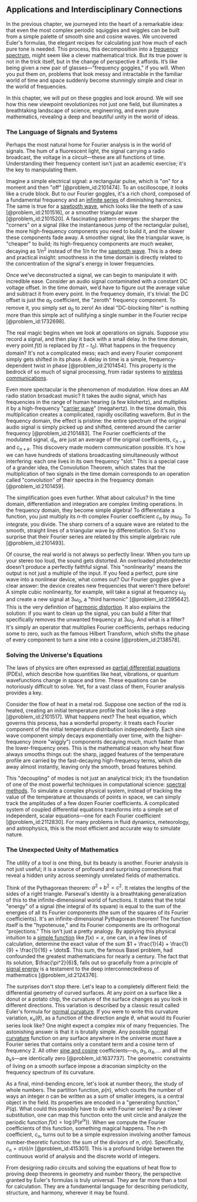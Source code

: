 ## Applications and Interdisciplinary Connections

In the previous chapter, we journeyed into the heart of a remarkable idea: that even the most complex periodic squiggles and wiggles can be built from a simple palette of smooth sine and cosine waves. We uncovered Euler's formulas, the elegant recipes for calculating just how much of each pure tone is needed. This process, this decomposition into a [frequency spectrum](@article_id:276330), might seem like a clever mathematical trick. But its true power is not in the trick itself, but in the change of perspective it affords. It’s like being given a new pair of glasses—"frequency goggles," if you will. When you put them on, problems that look messy and intractable in the familiar world of time and space suddenly become stunningly simple and clear in the world of frequencies.

In this chapter, we will put on these goggles and look around. We will see how this new viewpoint revolutionizes not just one field, but illuminates a breathtaking landscape of science, engineering, and even pure mathematics, revealing a deep and beautiful unity in the world of ideas.

### The Language of Signals and Systems

Perhaps the most natural home for Fourier analysis is in the world of signals. The hum of a fluorescent light, the signal carrying a radio broadcast, the voltage in a circuit—these are all functions of time. Understanding their frequency content isn't just an academic exercise; it's the key to manipulating them.

Imagine a simple electrical signal: a rectangular pulse, which is "on" for a moment and then "off" [@problem_id:2101474]. To an oscilloscope, it looks like a crude block. But to our Fourier goggles, it's a rich chord, composed of a fundamental frequency and an [infinite series](@article_id:142872) of diminishing harmonics. The same is true for a [sawtooth wave](@article_id:159262), which looks like the teeth of a saw [@problem_id:2101516], or a smoother triangular wave [@problem_id:2101520]. A fascinating pattern emerges: the sharper the "corners" on a signal (like the instantaneous jump of the rectangular pulse), the more high-frequency components you need to build it, and the slower these components fade away. A smoother signal, like the triangular wave, is "cheaper" to build; its high-frequency components are much weaker, decaying as $1/n^2$ instead of the $1/n$ for the [sawtooth wave](@article_id:159262). This is a deep and practical insight: smoothness in the time domain is directly related to the concentration of the signal's energy in lower frequencies.

Once we've deconstructed a signal, we can begin to manipulate it with incredible ease. Consider an audio signal contaminated with a constant DC voltage offset. In the time domain, we’d have to figure out the average value and subtract it from every point. In the frequency domain, it's trivial: the DC offset is just the $a_0$ coefficient, the "zeroth" frequency component. To remove it, you simply set $a_0$ to zero! An ideal "DC-blocking filter" is nothing more than this simple act of nullifying a single number in the Fourier recipe [@problem_id:1732698].

The real magic begins when we look at operations on signals. Suppose you record a signal, and then play it back with a small delay. In the time domain, every point $f(t)$ is replaced by $f(t-t_0)$. What happens in the frequency domain? It's not a complicated mess; each and every Fourier component simply gets shifted in its phase. A delay in time is a simple, frequency-dependent twist in phase [@problem_id:2101454]. This property is the bedrock of so much of signal processing, from radar systems to [wireless communications](@article_id:265759).

Even more spectacular is the phenomenon of modulation. How does an AM radio station broadcast music? It takes the audio signal, which has frequencies in the range of human hearing (a few kilohertz), and multiplies it by a high-frequency "[carrier wave](@article_id:261152)" (megahertz). In the time domain, this multiplication creates a complicated, rapidly oscillating waveform. But in the frequency domain, the effect is pristine: the entire spectrum of the original audio signal is simply picked up and shifted, centered around the carrier frequency [@problem_id:2101483]. The Fourier coefficients of the modulated signal, $d_n$, are just an average of the original coefficients, $c_{n-k}$ and $c_{n+k}$. This discovery made modern communication possible. It's how we can have hundreds of stations broadcasting simultaneously without interfering: each one lives in its own frequency "slot." This is a special case of a grander idea, the Convolution Theorem, which states that the multiplication of two signals in the time domain corresponds to an operation called "convolution" of their spectra in the frequency domain [@problem_id:2101459].

The simplification goes even further. What about calculus? In the time domain, differentiation and integration are complex limiting operations. In the frequency domain, they become simple algebra! To differentiate a function, you just multiply its $n$-th complex Fourier coefficient $c_n$ by $in\omega_0$. To integrate, you divide. The sharp corners of a square wave are related to the smooth, straight lines of a triangular wave by differentiation. So it's no surprise that their Fourier series are related by this simple algebraic rule [@problem_id:2101493].

Of course, the real world is not always so perfectly linear. When you turn up your stereo too loud, the sound gets distorted. An overloaded photodetector doesn't produce a perfectly faithful signal. This "nonlinearity" means the output is not just a multiple of the input. If you feed a perfect, pure sine wave into a nonlinear device, what comes out? Our Fourier goggles give a clear answer: the device creates new frequencies that weren't there before! A simple cubic nonlinearity, for example, will take a signal at frequency $\omega_0$ and create a new signal at $3\omega_0$, a "third harmonic" [@problem_id:2395642]. This is the very definition of [harmonic distortion](@article_id:264346). It also explains the solution: if you want to clean up the signal, you can build a filter that specifically removes the unwanted frequency at $3\omega_0$. And what is a filter? It's simply an operator that multiplies Fourier coefficients, perhaps reducing some to zero, such as the famous Hilbert Transform, which shifts the phase of every component to turn a sine into a cosine [@problem_id:2138578].

### Solving the Universe's Equations

The laws of physics are often expressed as [partial differential equations](@article_id:142640) (PDEs), which describe how quantities like heat, vibrations, or quantum wavefunctions change in space and time. These equations can be notoriously difficult to solve. Yet, for a vast class of them, Fourier analysis provides a key.

Consider the flow of heat in a metal rod. Suppose one section of the rod is heated, creating an initial temperature profile that looks like a step [@problem_id:2101517]. What happens next? The heat equation, which governs this process, has a wonderful property: it treats each Fourier component of the initial temperature distribution independently. Each sine wave component simply decays exponentially over time, with the higher-frequency (more "wiggly") components decaying much, much faster than the lower-frequency ones. This is the mathematical reason why heat flow always smooths things out: the sharp, jagged features of the temperature profile are carried by the fast-decaying high-frequency terms, which die away almost instantly, leaving only the smooth, broad features behind.

This "decoupling" of modes is not just an analytical trick; it’s the foundation of one of the most powerful techniques in computational science: [spectral methods](@article_id:141243). To simulate a complex physical system, instead of tracking the value of the temperature at thousands of points in space, we can simply track the amplitudes of a few dozen Fourier coefficients. A complicated system of coupled differential equations transforms into a simple set of independent, scalar equations—one for each Fourier coefficient [@problem_id:2112830]. For many problems in fluid dynamics, meteorology, and astrophysics, this is the most efficient and accurate way to simulate nature.

### The Unexpected Unity of Mathematics

The utility of a tool is one thing, but its beauty is another. Fourier analysis is not just useful; it is a source of profound and surprising connections that reveal a hidden unity across seemingly unrelated fields of mathematics.

Think of the Pythagorean theorem: $a^2 + b^2 = c^2$. It relates the lengths of the sides of a right triangle. Parseval's identity is a breathtaking generalization of this to the infinite-dimensional world of functions. It states that the total "energy" of a signal (the integral of its square) is equal to the sum of the energies of all its Fourier components (the sum of the squares of its Fourier coefficients). It's an infinite-dimensional Pythagorean theorem! The function itself is the "hypotenuse," and its Fourier components are its orthogonal "projections." This isn't just a pretty analogy. By applying this physical intuition to a [simple function](@article_id:160838) like $f(x)=x$, one can, in a few lines of calculation, determine the exact value of the sum $1 + \frac{1}{4} + \frac{1}{9} + \frac{1}{16} + \dots$. This sum, the famous Basel problem, had confounded the greatest mathematicians for nearly a century. The fact that its solution, $\frac{\pi^2}{6}$, falls out so gracefully from a principle of [signal energy](@article_id:264249) is a testament to the deep interconnectedness of mathematics [@problem_id:2124376].

The surprises don't stop there. Let's leap to a completely different field: the differential geometry of curved surfaces. At any point on a surface like a donut or a potato chip, the curvature of the surface changes as you look in different directions. This variation is described by a classic result called Euler's formula for [normal curvature](@article_id:270472). If you were to write this curvature variation, $\kappa_n(\theta)$, as a function of the direction angle $\theta$, what would its Fourier series look like? One might expect a complex mix of many frequencies. The astonishing answer is that it is brutally simple. Any possible [normal curvature](@article_id:270472) function on any surface anywhere in the universe *must* have a Fourier series that contains only a constant term and a cosine term of frequency 2. All other [sine and cosine](@article_id:174871) coefficients—$a_1, a_3, a_4, \dots$ and all the $b_k$s—are identically zero [@problem_id:1637737]. The geometric constraints of living on a smooth surface impose a draconian simplicity on the frequency spectrum of its curvature.

As a final, mind-bending encore, let's look at number theory, the study of whole numbers. The partition function, $p(n)$, which counts the number of ways an integer $n$ can be written as a sum of smaller integers, is a central object in the field. Its properties are encoded in a "generating function," $P(q)$. What could this possibly have to do with Fourier series? By a clever substitution, one can map this function onto the unit circle and analyze the periodic function $f(x) = \log(P(e^{ix}))$. When we compute the Fourier coefficients of this function, something magical happens. The $n$-th coefficient, $c_n$, turns out to be a simple expression involving another famous number-theoretic function: the sum of the divisors of $n$, $\sigma(n)$. Specifically, $c_n = \sigma(n)/n$ [@problem_id:415301]. This is a profound bridge between the continuous world of analysis and the discrete world of integers.

From designing radio circuits and solving the equations of heat flow to proving deep theorems in geometry and number theory, the perspective granted by Euler's formulas is truly universal. They are far more than a tool for calculation. They are a fundamental language for describing periodicity, structure, and harmony, wherever it may be found.
